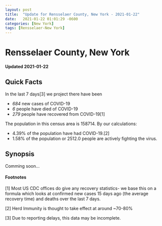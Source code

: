 ```yaml
---
layout: post
title:  "Update for Rensselaer County, New York - 2021-01-22"
date:   2021-01-22 01:01:29 -0600
categories: [New York]
tags: [Rensselaer-New York]
---
```


# Rensselaer County, New York
#### Updated 2021-01-22

## Quick Facts

In the last 7 days[3] we project there have been
- *684* new cases of COVID-19
- *6* people have died of COVID-19
- *279* people have recovered from COVID-19[1]

The population in this census area is 158714. By our calculations:
- 4.39% of the population have had COVID-19.[2]
- 1.58% of the population or 2512.0 people are actively fighting the virus.

## Synopsis

Comming soon...


#### Footnotes

[1] Most US CDC offices do give any recovery statistics- we base this on a formula which looks at confirmed new cases
15 days ago (the average recovery time) and deaths over the last 7 days.

[2] Herd Immunity is thought to take effect at around ~70-80%

[3] Due to reporting delays, this data may be incomplete.
 
    